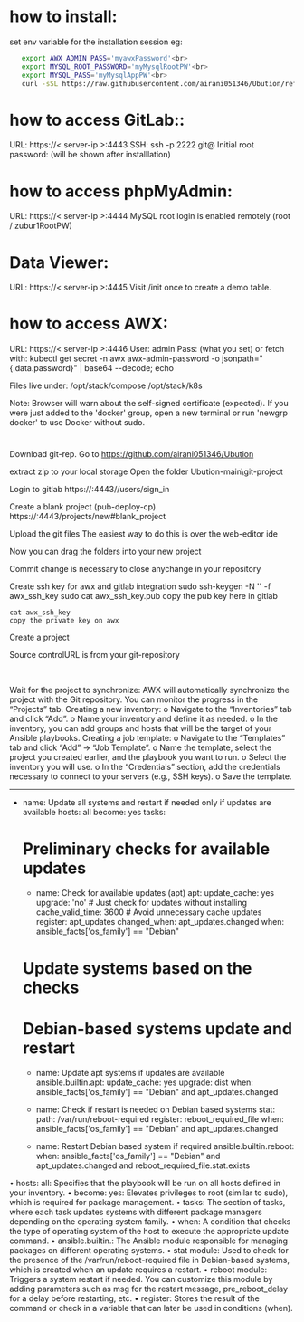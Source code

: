 # how to install:
set env variable for the installation session
eg:
```bash
   export AWX_ADMIN_PASS='myawxPassword'<br>
   export MYSQL_ROOT_PASSWORD='myMysqlRootPW'<br>
   export MYSQL_PASS='myMysqlAppPW'<br>
   curl -sSL https://raw.githubusercontent.com/airani051346/Ubution/refs/heads/main/install.sh | bash
```

# how to access GitLab::<br>
  URL:  https://< server-ip >:4443
  SSH:  ssh -p 2222 git@<server-ip>
  Initial root password: (will be shown after installlation)

# how to access phpMyAdmin:<br> 
  URL:  https://< server-ip >:4444
  MySQL root login is enabled remotely (root / zubur1RootPW)

# Data Viewer:
  URL:  https://< server-ip >:4445
  Visit /init once to create a demo table.

# how to access AWX:<br>
  URL:  https://< server-ip >:4446
  User: admin
  Pass: (what you set) or fetch with:
        kubectl get secret -n awx awx-admin-password -o jsonpath="{.data.password}" | base64 --decode; echo

Files live under:
  /opt/stack/compose
  /opt/stack/k8s

Note: Browser will warn about the self-signed certificate (expected).
If you were just added to the 'docker' group, open a new terminal or run 'newgrp docker' to use Docker without sudo.




# ###############################################################
Download git-rep.
Go to https://github.com/airani051346/Ubution

extract zip to your local storage
Open the folder Ubution-main\git-project


Login to gitlab
https://<server-ip>:4443//users/sign_in
 
Create a blank project (pub-deploy-cp)
https://<server-ip>:4443/projects/new#blank_project 

 
 
Upload the git files
The easiest way to do this is over the web-editor ide

 

Now you can drag the folders into your new project
 
Commit change is necessary to close anychange in your repository
    

Create ssh key for awx and gitlab integration
sudo ssh-keygen -N '' -f awx_ssh_key
sudo cat awx_ssh_key.pub
copy the pub key here in gitlab
	 
	
	cat awx_ssh_key
	copy the private key on awx
 

Create a project
 
	
Source controlURL is from your git-repository
 



 

Wait for the project to synchronize: AWX will automatically synchronize the project with the Git repository. You can monitor the progress in the “Projects” tab.
Creating a new inventory:
o	Navigate to the “Inventories” tab and click “Add”.
o	Name your inventory and define it as needed.
o	In the inventory, you can add groups and hosts that will be the target of your Ansible playbooks.
Creating a job template:
o	Navigate to the “Templates” tab and click “Add” → “Job Template”.
o	Name the template, select the project you created earlier, and the playbook you want to run.
o	Select the inventory you will use.
o	In the “Credentials” section, add the credentials necessary to connect to your servers (e.g., SSH keys).
o	Save the template.




---
- name: Update all systems and restart if needed only if updates are available
  hosts: all
  become: yes
  tasks:
    # Preliminary checks for available updates
    - name: Check for available updates (apt)
      apt:
        update_cache: yes
        upgrade: 'no' # Just check for updates without installing
        cache_valid_time: 3600 # Avoid unnecessary cache updates
      register: apt_updates
      changed_when: apt_updates.changed
      when: ansible_facts['os_family'] == "Debian"

    # Update systems based on the checks
    # Debian-based systems update and restart
    - name: Update apt systems if updates are available
      ansible.builtin.apt:
        update_cache: yes
        upgrade: dist
      when: ansible_facts['os_family'] == "Debian" and apt_updates.changed

    - name: Check if restart is needed on Debian based systems
      stat:
        path: /var/run/reboot-required
      register: reboot_required_file
      when: ansible_facts['os_family'] == "Debian" and apt_updates.changed

    - name: Restart Debian based system if required
      ansible.builtin.reboot:
      when: ansible_facts['os_family'] == "Debian" and apt_updates.changed and reboot_required_file.stat.exists





•	hosts: all: Specifies that the playbook will be run on all hosts defined in your inventory.
•	become: yes: Elevates privileges to root (similar to sudo), which is required for package management.
•	tasks: The section of tasks, where each task updates systems with different package managers depending on the operating system family.
•	when: A condition that checks the type of operating system of the host to execute the appropriate update command.
•	ansible.builtin.<module>: The Ansible module responsible for managing packages on different operating systems.
•	stat module: Used to check for the presence of the /var/run/reboot-required file in Debian-based systems, which is created when an update requires a restart.
•	reboot module: Triggers a system restart if needed. You can customize this module by adding parameters such as msg for the restart message, pre_reboot_delay for a delay before restarting, etc.
•	register: Stores the result of the command or check in a variable that can later be used in conditions (when).


